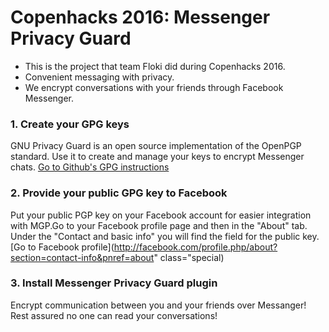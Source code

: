 # Copenhacks 2016: Messenger Privacy Guard
* This is the project that team Floki did during Copenhacks 2016.
* Convenient messaging with privacy. 
* We encrypt conversations with your friends through Facebook Messenger.

### 1. Create your GPG keys
GNU Privacy Guard is an open source implementation of the OpenPGP standard. Use it to create and manage your keys to encrypt Messenger chats. [Go to Github's GPG instructions](https://help.github.com/categories/gpg)

### 2. Provide your public GPG key to Facebook
Put your public PGP key on your Facebook account	for easier integration with MGP.Go to your Facebook profile page and then in the "About" tab. Under the "Contact and basic info" you will find the field for the public key. [Go to Facebook profile](http://facebook.com/profile.php/about?section=contact-info&pnref=about" class="special)

### 3. Install Messenger Privacy Guard plugin
Encrypt communication between you and your friends over Messanger! Rest assured no one can read your conversations!
